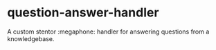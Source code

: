 # question-answer-handler
A custom stentor :megaphone: handler for answering questions from a knowledgebase.  
